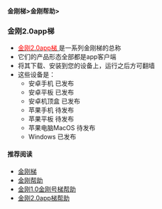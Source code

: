 #### 金刚梯>金刚帮助>
### 金刚2.0app梯

- [<font color="red"> 金刚2.0app梯 </font>](https://github.com/a2zitpro/web/blob/master/kkproducts2.0.md)是一系列金刚梯的总称
- 它们的产品形态全部都是app客户端
- 将其下载、安装到您的设备上，运行之后方可翻墙
- 这些设备是：
  - 安卓手机 已发布
  - 安卓平板 已发布
  - 安卓机顶盒 已发布
  - 苹果手机 待发布
  - 苹果平板 待发布
  - 苹果电脑MacOS 待发布
  - Windows 已发布

#### 推荐阅读

- [金刚梯](https://a2zitpro.github.io/web/dlb)
- [金刚帮助](https://a2zitpro.github.io/web/list_helpkkvpn)
- [金刚1.0金刚号梯帮助](https://a2zitpro.github.io/web/list_helpkkvpn1.0)
- [金刚2.0app梯帮助](https://a2zitpro.github.io/web/list_helpkkvpn2.0)
